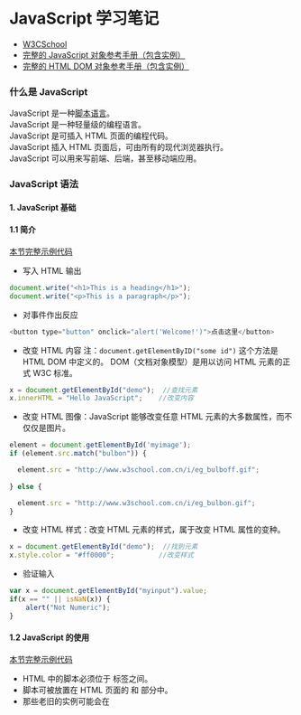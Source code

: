 # JavaScript 学习笔记

- [W3CSchool](http://www.w3school.com.cn/js/index.asp)
- [完整的 JavaScript 对象参考手册（包含实例）](http://www.w3school.com.cn/jsref/index.asp)
- [完整的 HTML DOM 对象参考手册（包含实例）](http://www.w3school.com.cn/jsref/index.asp)

### 什么是 JavaScript

JavaScript 是一种[脚本语言](https://zh.wikipedia.org/wiki/脚本语言)。
<br>
JavaScript 是一种轻量级的编程语言。
<br>
JavaScript 是可插入 HTML 页面的编程代码。
<br>
JavaScript 插入 HTML 页面后，可由所有的现代浏览器执行。
<br>
JavaScript 可以用来写前端、后端，甚至移动端应用。
<br>

### JavaScript 语法
#### 1. JavaScript 基础
#### 1.1 简介
[本节完整示例代码](./JavaScriptExamples/html/01_intro.html)

- 写入 HTML 输出
``` JavaScript
document.write("<h1>This is a heading</h1>");
document.write("<p>This is a paragraph</p>");
```

- 对事件作出反应
``` JavaScript
<button type="button" onclick="alert('Welcome!')">点击这里</button>
```

- 改变 HTML 内容
注：`document.getElementByID("some id")` 这个方法是 HTML DOM 中定义的。
    DOM（文档对象模型）是用以访问 HTML 元素的正式 W3C 标准。
``` JavaScript
x = document.getElementById("demo");  //查找元素
x.innerHTML = "Hello JavaScript";    //改变内容
```

- 改变 HTML 图像：JavaScript 能够改变任意 HTML 元素的大多数属性，而不仅仅是图片。
``` JavaScript
element = document.getElementById('myimage');
if (element.src.match("bulbon")) {

  element.src = "http://www.w3school.com.cn/i/eg_bulboff.gif";
  
} else {

  element.src = "http://www.w3school.com.cn/i/eg_bulbon.gif";
}
```

- 改变 HTML 样式：改变 HTML 元素的样式，属于改变 HTML 属性的变种。
``` JavaScript
x = document.getElementById("demo");  //找到元素
x.style.color = "#ff0000";           //改变样式
```

- 验证输入
``` JavaScript
var x = document.getElementById("myinput").value;
if(x == "" || isNaN(x)) {
	alert("Not Numeric");
}

```

#### 1.2 JavaScript 的使用

[本节完整示例代码](./JavaScriptExamples/html/02_usage.html)

- HTML 中的脚本必须位于 <script> 与 </script> 标签之间。
- 脚本可被放置在 HTML 页面的 <body> 和 <head> 部分中。
- 那些老旧的实例可能会在 <script> 标签中使用 type="text/javascript"。现在已经不必这样做了。JavaScript 是所有现代浏览器以及 HTML5 中的默认脚本语言。
- 您可以在 HTML 文档中放入不限数量的脚本。
- 脚本可位于 HTML 的 <body> 或 <head> 部分中，或者同时存在于两个部分中。
- 通常的做法是把函数放入 <head> 部分中，或者放在页面底部。这样就可以把它们安置到同一处位置，不会干扰页面的内容。
- [网站为什么 JS 调用尽量放到网页底部？](https://www.zhihu.com/question/34147508)（推荐阅读）
- 外部的 JavaScript：
  - 可以把脚本保存到外部文件中。外部文件通常包含被多个网页使用的代码
  - 外部 JavaScript 文件的文件扩展名是 .js
  - 在 <head> 或 <body> 中引用脚本文件都是可以的。实际运行效果与在 <script> 标签中编写脚本完全一致
  - 如需使用外部文件，请在 <script> 标签的 "src" 属性中设置该 .js 文件。


引入外部的 js 文件：
```
<!DOCTYPE html>
<html>
<body>
<script src="myScript.js"></script>
</body>
</html>
```

#### 1.3 JavaScript 输出